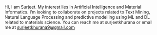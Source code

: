 Hi, I am Surjeet.
My interest lies in Artificial Intelligence and Material Informatics. 
I’m looking to collaborate on projects related to Text Mining, Natural Language Processing and predictive modelling using ML and DL related to materials science. 
You can reach me at surjeetkhurana or email me at surjeetkhurana9@gmail.com

<!---
surjeetkhurana/surjeetkhurana is a ✨ special ✨ repository because its `README.md` (this file) appears on your GitHub profile.
You can click the Preview link to take a look at your changes.
--->
